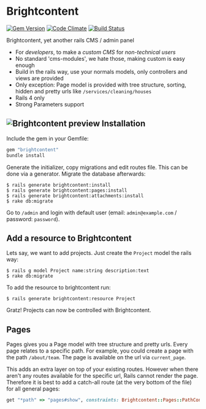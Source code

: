 Brightcontent
=============

[![Gem Version](https://badge.fury.io/rb/brightcontent.png)](http://badge.fury.io/rb/brightcontent)
[![Code Climate](https://codeclimate.com/github/brightin/brightcontent.png)](https://codeclimate.com/github/brightin/brightcontent)
[![Build Status](https://travis-ci.org/brightin/brightcontent.png?branch=master)](https://travis-ci.org/brightin/brightcontent)

Brightcontent, yet another rails CMS / admin panel

* For *developers*, to make a *custom CMS* for *non-technical users*
* No standard 'cms-modules', we hate those, making custom is easy enough
* Build in the rails way, use your normals models, only controllers and views are provided
* Only exception: Page model is provided with tree structure, sorting, hidden and pretty urls like `/services/cleaning/houses`
* Rails 4 only
* Strong Parameters support

![Brightcontent preview](doc/browser.jpg)
Installation
------------

Include the gem in your Gemfile:

```ruby
gem "brightcontent"
bundle install
```

Generate the initializer, copy migrations and edit routes file. This can be done via a generator. Migrate the database afterwards:

    $ rails generate brightcontent:install
    $ rails generate brightcontent:pages:install
    $ rails generate brightcontent:attachments:install
    $ rake db:migrate

Go to `/admin` and login with default user (email: `admin@example.com` / password: `password`).

Add a resource to Brightcontent
-------------------------------

Lets say, we want to add projects. Just create the `Project` model the rails way:

    $ rails g model Project name:string description:text
    $ rake db:migrate

To add the resource to brightcontent run:

    $ rails generate brightcontent:resource Project

Gratz! Projects can now be controlled with Brightcontent.

Pages
-----

Pages gives you a Page model with tree structure and pretty urls. Every page relates to a specific path. For example, you could create a page with the path `/about/team`. The page is available on the url via `current_page`.

This adds an extra layer on top of your existing routes. However when there aren't any routes available for the specific url, Rails cannot render the page. Therefore it is best to add a catch-all route (at the very bottom of the file) for all general pages:

```ruby
get "*path" => "pages#show", constraints: Brightcontent::Pages::PathConstraint.new
```
